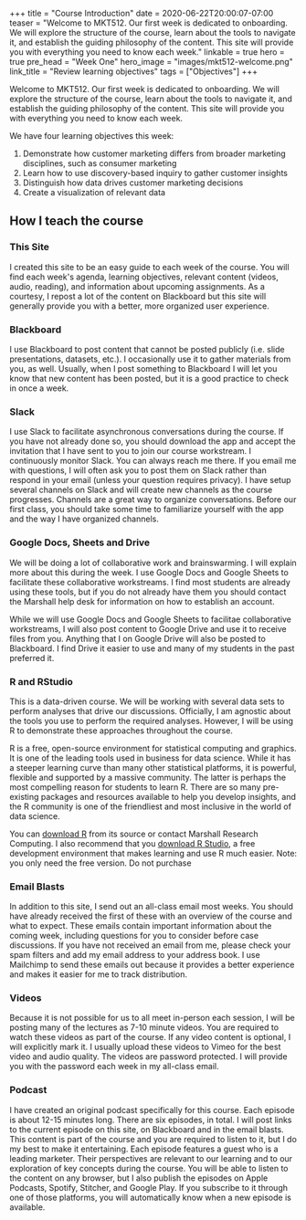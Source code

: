 +++
title = "Course Introduction"
date = 2020-06-22T20:00:07-07:00
teaser = "Welcome to MKT512. Our first week is dedicated to onboarding. We will explore the structure of the course, learn about the tools to navigate it, and establish the guiding philosophy of the content. This site will provide you with everything you need to know each week."
linkable = true
hero = true
pre_head = "Week One"
hero_image = "images/mkt512-welcome.png"
link_title = "Review learning objectives"
tags = ["Objectives"]
+++

Welcome to MKT512. Our first week is dedicated to onboarding. We will explore the structure of the course, learn about the tools to navigate it, and establish the guiding philosophy of the content. This site will provide you with everything you need to know each week.

We have four learning objectives this week:

1. Demonstrate how customer marketing differs from broader marketing disciplines, such as consumer marketing
2. Learn how to use discovery-based inquiry to gather customer insights
4. Distinguish how data drives customer marketing decisions
3. Create a visualization of relevant data

## How I teach the course

### This Site

I created this site to be an easy guide to each week of the course. You will find each week's agenda, learning objectives, relevant content (videos, audio, reading), and information about upcoming assignments. As a courtesy, I repost a lot of the content on Blackboard but this site will generally provide you with a better, more organized user experience.

### Blackboard

I use Blackboard to post content that cannot be posted publicly (i.e. slide presentations, datasets, etc.). I occasionally use it to gather materials from you, as well. Usually, when I post something to Blackboard I will let you know that new content has been posted, but it is a good practice to check in once a week.

### Slack

I use Slack to facilitate asynchronous conversations during the course. If you have not already done so, you should download the app and accept the invitation that I have sent to you to join our course workstream. I continuously monitor Slack. You can always reach me there. If you email me with questions, I will often ask you to post them on Slack rather than respond in your email (unless your question requires privacy). I have setup several channels on Slack and will create new channels as the course progresses. Channels are a great way to organize conversations. Before our first class, you should take some time to familiarize yourself with the app and the way I have organized channels. 

### Google Docs, Sheets and Drive

We will be doing a lot of collaborative work and brainswarming. I will explain more about this during the week. I use Google Docs and Google Sheets to facilitate these collaborative workstreams. I find most students are already using these tools, but if you do not already have them you should contact the Marshall help desk for information on how to establish an account.

While we will use Google Docs and Google Sheets to facilitae collaborative workstreams, I will also post content to Google Drive and use it to receive files from you. Anything that I on Google Drive will also be posted to Blackboard. I find Drive it easier to use and many of my students in the past preferred it.

### R and RStudio

This is a data-driven course. We will be working with several data sets to perform analyses that drive our discussions. Officially, I am agnostic about the tools you use to perform the required analyses. However, I will be using R to demonstrate these approaches throughout the course. 

R is a free, open-source environment for statistical computing and graphics. It is one of the leading tools used in business for data science. While it has a steeper learning curve than many other statistical platforms, it is powerful, flexible and supported by a massive community. The latter is perhaps the most compelling reason for students to learn R. There are so many pre-existing packages and resources available to help you develop insights, and the R community is one of the friendliest and most inclusive in the world of data science. 

You can [download R](https://cran.r-project.org/mirrors.html) from its source or contact Marshall Research Computing. I also recommend that you [download R Studio](https://rstudio.com/products/rstudio/download/#download), a free development environment that makes learning and use R much easier. Note: you only need the free version. Do not purchase 

### Email Blasts

In addition to this site, I send out an all-class email most weeks. You should have already received the first of these with an overview of the course and what to expect. These emails contain important information about the coming week, including questions for you to consider before case discussions. If you have not received an email from me, please check your spam filters and add my email address to your address book. I use Mailchimp to send these emails out because it provides a better experience and makes it easier for me to track distribution.

### Videos

Because it is not possible for us to all meet in-person each session, I will be posting many of the lectures as 7-10 minute videos. You are required to watch these videos as part of the course. If any video content is optional, I will explicitly mark it. I usually upload these videos to Vimeo for the best video and audio quality. The videos are password protected. I will provide you with the password each week in my all-class email.

### Podcast

I have created an original podcast specifically for this course. Each episode is about 12-15 minutes long. There are six episodes, in total. I will post links to the current episode on this site, on Blackboard and in the email blasts. This content is part of the course and you are required to listen to it, but I do my best to make it entertaining. Each episode features a guest who is a leading marketer. Their perspectives are relevant to our learning and to our exploration of key concepts during the course. You will be able to listen to the content on any browser, but I also publish the episodes on Apple Podcasts, Spotify, Stitcher, and Google Play. If you subscribe to it through one of those platforms, you will automatically know when a new episode is available.